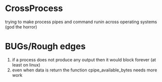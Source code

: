 # CrossProcess
trying to make process pipes and command runin across operating systems (god the horror)

# BUGs/Rough edges
1. if a process does not produce any output then it would block forever (at least on linux)
2. even when data is return the function cpipe_available_bytes needs more work